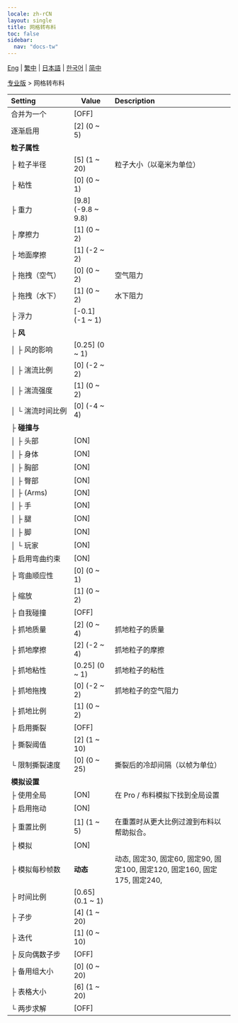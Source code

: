 ```yaml
---
locale: zh-rCN
layout: single
title: 网格转布料
toc: false
sidebar:
  nav: "docs-tw"
---
```

[Eng](/dancexr/menu/2025.4/actor/mesh_to_cloth) | [繁中](/tw/dancexr/menu/2025.4/actor/mesh_to_cloth) | [日本語](/jp/dancexr/menu/2025.4/actor/mesh_to_cloth) | [한국어](/kr/dancexr/menu/2025.4/actor/mesh_to_cloth) | [简中](/zh/dancexr/menu/2025.4/actor/mesh_to_cloth)

[专业版](../menu#专业版) > 网格转布料



| Setting | Value | Description |
| :--- | --- | :--- |
|<nobr>合并为一个</nobr>| [OFF] | 
|<nobr>逐渐启用</nobr>| [2] (0 ~ 5) | 
|<nobr><b>粒子属性</b></nobr>| | 
|<nobr>├&nbsp;粒子半径</nobr>| [5] (1 ~ 20) | 粒子大小（以毫米为单位）
|<nobr>├&nbsp;粘性</nobr>| [0] (0 ~ 1) | 
|<nobr>├&nbsp;重力</nobr>| [9.8] (-9.8 ~ 9.8) | 
|<nobr>├&nbsp;摩擦力</nobr>| [1] (0 ~ 2) | 
|<nobr>├&nbsp;地面摩擦</nobr>| [1] (-2 ~ 2) | 
|<nobr>├&nbsp;拖拽（空气）</nobr>| [0] (0 ~ 2) | 空气阻力
|<nobr>├&nbsp;拖拽（水下）</nobr>| [1] (0 ~ 2) | 水下阻力
|<nobr>├&nbsp;浮力</nobr>| [-0.1] (-1 ~ 1) | 
|<nobr>├&nbsp;<b>风</b></nobr>| | 
|<nobr>│&nbsp;├&nbsp;风的影响</nobr>| [0.25] (0 ~ 1) | 
|<nobr>│&nbsp;├&nbsp;湍流比例</nobr>| [0] (-2 ~ 2) | 
|<nobr>│&nbsp;├&nbsp;湍流强度</nobr>| [1] (0 ~ 2) | 
|<nobr>│&nbsp;└&nbsp;湍流时间比例</nobr>| [0] (-4 ~ 4) | 
|<nobr>├&nbsp;<b>碰撞与</b></nobr>| | 
|<nobr>│&nbsp;├&nbsp;头部</nobr>| [ON] | 
|<nobr>│&nbsp;├&nbsp;身体</nobr>| [ON] | 
|<nobr>│&nbsp;├&nbsp;胸部</nobr>| [ON] | 
|<nobr>│&nbsp;├&nbsp;臀部</nobr>| [ON] | 
|<nobr>│&nbsp;├&nbsp;(Arms)</nobr>| [ON] | 
|<nobr>│&nbsp;├&nbsp;手</nobr>| [ON] | 
|<nobr>│&nbsp;├&nbsp;腿</nobr>| [ON] | 
|<nobr>│&nbsp;├&nbsp;脚</nobr>| [ON] | 
|<nobr>│&nbsp;└&nbsp;玩家</nobr>| [ON] | 
|<nobr>├&nbsp;启用弯曲约束</nobr>| [ON] | 
|<nobr>├&nbsp;弯曲顺应性</nobr>| [0] (0 ~ 1) | 
|<nobr>├&nbsp;缩放</nobr>| [1] (0 ~ 2) | 
|<nobr>├&nbsp;自我碰撞</nobr>| [OFF] | 
|<nobr>├&nbsp;抓地质量</nobr>| [2] (0 ~ 4) | 抓地粒子的质量
|<nobr>├&nbsp;抓地摩擦</nobr>| [2] (-2 ~ 4) | 抓地粒子的摩擦
|<nobr>├&nbsp;抓地粘性</nobr>| [0.25] (0 ~ 1) | 抓地粒子的粘性
|<nobr>├&nbsp;抓地拖拽</nobr>| [0] (-2 ~ 2) | 抓地粒子的空气阻力
|<nobr>├&nbsp;抓地比例</nobr>| [1] (0 ~ 2) | 
|<nobr>├&nbsp;启用撕裂</nobr>| [OFF] | 
|<nobr>├&nbsp;撕裂阈值</nobr>| [2] (1 ~ 10) | 
|<nobr>└&nbsp;限制撕裂速度</nobr>| [0] (0 ~ 25) | 撕裂后的冷却间隔（以帧为单位）
|<nobr><b>模拟设置</b></nobr>| | 
|<nobr>├&nbsp;使用全局</nobr>| [ON] | 在 Pro / 布料模拟下找到全局设置
|<nobr>├&nbsp;启用拖动</nobr>| [ON] | 
|<nobr>├&nbsp;重置比例</nobr>| [1] (1 ~ 5) | 在重置时从更大比例过渡到布料以帮助拟合。
|<nobr>├&nbsp;模拟</nobr>| [ON] | 
|<nobr>├&nbsp;模拟每秒帧数</nobr>| **动态** | 动态, 固定30, 固定60, 固定90, 固定100, 固定120, 固定160, 固定175, 固定240,  |
|<nobr>├&nbsp;时间比例</nobr>| [0.65] (0.1 ~ 1) | 
|<nobr>├&nbsp;子步</nobr>| [4] (1 ~ 20) | 
|<nobr>├&nbsp;迭代</nobr>| [1] (0 ~ 10) | 
|<nobr>├&nbsp;反向偶数子步</nobr>| [OFF] | 
|<nobr>├&nbsp;备用组大小</nobr>| [0] (0 ~ 20) | 
|<nobr>├&nbsp;表格大小</nobr>| [6] (1 ~ 20) | 
|<nobr>└&nbsp;两步求解</nobr>| [OFF] | 
